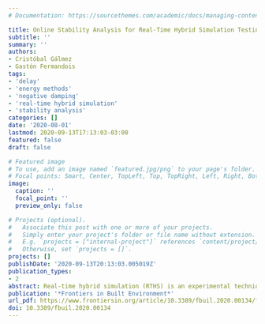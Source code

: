 ```yaml
---
# Documentation: https://sourcethemes.com/academic/docs/managing-content/

title: Online Stability Analysis for Real-Time Hybrid Simulation Testing
subtitle: ''
summary: ''
authors:
- Cristóbal Gálmez
- Gastón Fermandois
tags:
- 'delay'
- 'energy methods'
- 'negative damping'
- 'real-time hybrid simulation'
- 'stability analysis'
categories: []
date: '2020-08-01'
lastmod: 2020-09-13T17:13:03-03:00
featured: false
draft: false

# Featured image
# To use, add an image named `featured.jpg/png` to your page's folder.
# Focal points: Smart, Center, TopLeft, Top, TopRight, Left, Right, BottomLeft, Bottom, BottomRight.
image:
  caption: ''
  focal_point: ''
  preview_only: false

# Projects (optional).
#   Associate this post with one or more of your projects.
#   Simply enter your project's folder or file name without extension.
#   E.g. `projects = ["internal-project"]` references `content/project/deep-learning/index.md`.
#   Otherwise, set `projects = []`.
projects: []
publishDate: '2020-09-13T20:13:03.005019Z'
publication_types:
- 2
abstract: Real-time hybrid simulation (RTHS) is an experimental technique where a critical element of a structural system is tested in the laboratory while the rest is represented through numerical simulations. A challenging aspect of this technique is the correct application of boundary conditions on the experimental substructure using actuators and sensors. The inherent dynamics of an actuator and its interaction with the physical specimen causes a time delay between commanded and measured displacements. It has been shown that delay in RTHS affects the accuracy of an experiment and even can cause instability. Therefore, to avoid stability problems, a proper partitioning choice and an appropriate compensation method for actuator dynamics should be considered. However, there will always be uncertainty in the experimental structure's behavior, so it is essential to check the system's stability during the test execution. In this paper, a stability analysis using energy methods is performed to develop an online stability indicator for the RTHS test. This indicator's goal is to detect stability problems before it can cause excessive displacements in the system, thus avoiding damage in the physical specimen or the laboratory equipment. The effectiveness of the proposed online stability indicator is demonstrated through numerical simulations taking into account the virtual RTHS benchmark problem with different compensation strategies. The proposed indicator is an excellent tool to monitor the RTHS test, improving the reliability of the experimental test while maintaining the safety of the laboratory resources.
publication: '*Frontiers in Built Environment*'
url_pdf: https://www.frontiersin.org/article/10.3389/fbuil.2020.00134/full
doi: 10.3389/fbuil.2020.00134
---
```

